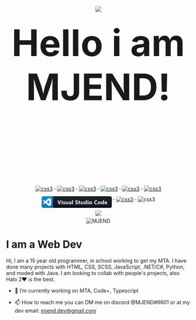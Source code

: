 <h2 style="font-size:100px;" align="center">
  <img src="https://avatars.githubusercontent.com/u/60278279?s=400&u=853bef17e7aab97e9275c1bc97aa770818b05855&v=4" height="150vh" ></img>
  <br/>
  Hello i am MJEND!
  <br/>
  <br/>
 </h2>
 <a href="#"><p align="center">
  <img src="https://raw.githubusercontent.com/MikeCodesDotNET/ColoredBadges/master/png/dev/frameworks/nodejs_larger.png" alt="css3" style="vertical-align:top; margin:6px 4px">
  </a>
<a href="#">
    <img src="https://raw.githubusercontent.com/MikeCodesDotNET/ColoredBadges/master/png/dev/languages/html.png" alt="css3" style="vertical-align:top; margin:6px 4px">
  </a>  
  <a href="#">
    <img src="https://raw.githubusercontent.com/MikeCodesDotNET/ColoredBadges/master/png/dev/languages/css3.png" alt="css3" style="vertical-align:top; margin:6px 4px">
  </a><a href="#">
    <img src="https://raw.githubusercontent.com/MikeCodesDotNET/ColoredBadges/master/png/dev/languages/js.png" alt="css3" style="vertical-align:top; margin:6px 4px">
  </a><a href="#">
    <img src="https://raw.githubusercontent.com/MikeCodesDotNET/ColoredBadges/master/png/dev/languages/python.png" alt="css3" style="vertical-align:top; margin:6px 4px">
  </a><a href="#">
    <img src="https://raw.githubusercontent.com/MikeCodesDotNET/ColoredBadges/master/png/devices/raspberrypi.png" alt="css3" style="vertical-align:top; margin:6px 4px">
  </a><a href="#">
  <img src="https://raw.githubusercontent.com/MikeCodesDotNET/ColoredBadges/master/png/dev/tools/visualstudio_code.png" alt="css3" style="vertical-align:top; margin:6px 4px">
  </a><a href="#">
    <img src="https://raw.githubusercontent.com/MikeCodesDotNET/ColoredBadges/master/png/dev/tools/jetbrains_pycharm.png" alt="css3" style="vertical-align:top; margin:6px 4px">
  </a>
   <img src="https://raw.githubusercontent.com/MikeCodesDotNET/ColoredBadges/master/png/dev/languages/csharp_dotnet.png" alt="css3" style="vertical-align:top; margin:6px 4px">
  </a><br>
  <img align"center" src="https://github-readme-stats.vercel.app/api/top-langs/?username=MJEND7&layout=compact&theme=material-palenight&langs_count=15" /> <br>
  <img height="195" align="center" src="https://github-readme-stats.vercel.app/api?username=MJEND7&count_private=true&include_all_commits=true&theme=material-palenight"     alt="MJEND" />
  
# I am a Web Dev  
Hi, I am a 15 year old programmer, in school working to get my MTA.
I have done many projects with HTML, CSS, SCSS, JavaScript, .NET/C#, Python, and moded with Java.
I am looking to collab with people's projects, also Halo 2❤ is the best. 


- 🔭 I’m currently working on MTA, Code+, Typescript 


- 📫 How to reach me you can DM me on discord @MJEND#8601 or at my dev email: mjend.dev@gmail.com



